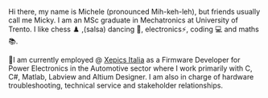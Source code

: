 Hi there, my name is Michele (pronounced Mih-keh-leh), but friends usually call me Micky. I am an MSc graduate in Mechatronics at University of Trento. I like chess ♟️ ,(salsa) dancing 🕺, electronics⚡, coding 💻 and maths 📚.

💼I am currently employed @ [Xepics Italia](https://www.xepics.com/pe/) as a Firmware Developer for Power Electronics in the Automotive sector where I work primarily with C, C#, Matlab, Labview and Altium Designer. I am also in charge of hardware troubleshooting, technical service and stakeholder relationships.

